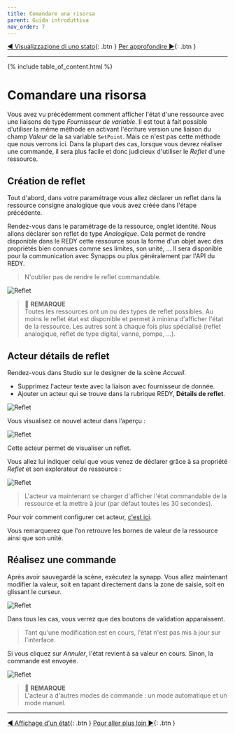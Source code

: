 ```yaml
---
title: Comandare una risorsa
parent: Guida introduttiva
nav_order: 7
---
```


[◀ Visualizzazione di uno stato](./display-redy-data.md){: .btn } [Per approfondire ▶](./and-more){: .btn }

------

{% include table_of_content.html %}


# Comandare una risorsa

Vous avez vu précédemment comment afficher l'état d'une ressource avec une liaisons de type *Fournisseur de variable*. Il est tout à fait possible d'utiliser la même méthode en activant l'écriture version une liaison du champ *Valeur* de la sa variable ``SetPoint``. Mais ce n'est pas cette méthode que nous verrons ici.
Dans la plupart des cas, lorsque vous devrez réaliser une commande, il sera plus facile et donc judicieux d'utiliser le *Reflet* d'une ressource.

## Création de reflet

Tout d'abord, dans votre paramétrage vous allez déclarer un reflet dans la ressource consigne analogique que vous avez créée dans l'étape précédente.

Rendez-vous dans le paramétrage de la ressource, onglet identité. Nous allons déclarer son reflet de type *Analogique*. Cela permet de rendre disponible dans le REDY cette ressource sous la forme d'un objet avec des propriétés bien connues comme ses limites, son unité, ...
Il sera disponible pour la communication avec Synapps ou plus généralement par l'API du REDY.

> N'oublier pas de rendre le reflet commandable.

![Reflet](../assets/quick-start/command-redy/03.gif)

> 📌 **REMARQUE**<br>
Toutes les ressources ont un ou des types de reflet possibles. Au moins le reflet état est disponible et permet à minima d'afficher l'état de la ressource. Les autres sont à chaque fois plus spécialisé (reflet analogique, reflet de type digital, vanne, pompe, ...).


## Acteur détails de reflet

Rendez-vous dans Studio sur le designer de la scène *Accueil*.

- Supprimez l'acteur texte avec la liaison avec fournisseur de donnée.
- Ajouter un acteur qui se trouve dans la rubrique REDY, **Détails de reflet**.

![Reflet](../assets/quick-start/command-redy/04.png)

Vous visualisez ce nouvel acteur dans l’aperçu :

![Reflet](../assets/quick-start/command-redy/05.png)

Cette acteur permet de visualiser un reflet.

Vous allez lui indiquer celui que vous venez de déclarer grâce à sa propriété *Reflet* et son explorateur de ressource :

![Reflet](../assets/quick-start/command-redy/06.gif)

> L'acteur va maintenant se charger d'afficher l'état commandable de la ressource et la mettre à jour (par défaut toutes les 30 secondes).

Pour voir comment configurer cet acteur,  [c'est ici](../concepts/actor-types/redy-reflect-details.md).

Vous remarquerez que l'on retrouve les bornes de valeur de la ressource ainsi que son unité.

## Réalisez une commande

Après avoir sauvegardé la scène, exécutez la synapp. Vous allez maintenant modifier la valeur, soit en tapant directement dans la zone de saisie, soit en glissant le curseur.

![Reflet](../assets/quick-start/command-redy/07.gif)


Dans tous les cas, vous verrez que des boutons de validation apparaissent.

> Tant qu'une modification est en cours, l'état n'est pas mis à jour sur l'interface.

Si vous cliquez sur *Annuler*, l'état revient à sa valeur en cours. Sinon, la commande est envoyée.

![Reflet](../assets/quick-start/command-redy/08.gif)


> 📌 **REMARQUE**<br>
L'acteur a d'autres modes de commande : un mode automatique et un mode manuel.

---------
[◀ Affichage d'un état](./display-redy-data.md){: .btn } [Pour aller plus loin ▶](./and-more){: .btn }
